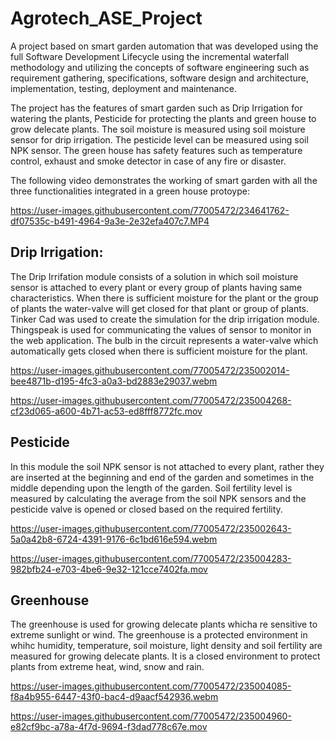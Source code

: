 # Agrotech_ASE_Project

A project based on smart garden automation that was developed using the full Software Development Lifecycle using the incremental waterfall methodology and utilizing the concepts of software engineering such as requirement gathering, specifications, software design and architecture, implementation, testing, deployment and maintenance.

The project has the features of smart garden such as Drip Irrigation for watering the plants, Pesticide for protecting the plants and green house to grow delecate plants. The soil moisture is measured using soil moisture sensor for drip irrigation. The pesticide level can be measured using soil NPK sensor. The green house has safety features such as temperature control, exhaust and smoke detector in case of any fire or disaster.

The following video demonstrates the working of smart garden with all the three functionalities integrated in a green house protoype:



https://user-images.githubusercontent.com/77005472/234641762-df07535c-b491-4964-9a3e-2e32efa407c7.MP4


## Drip Irrigation:
The Drip Irrifation module consists of a solution in which soil moisture sensor is attached to every plant or every group of plants having same characteristics. When there is sufficient moisture for the plant or the group of plants the water-valve will get closed for that plant or group of plants.
Tinker Cad was used to create the simulation for the drip irrigation module. Thingspeak is used for communicating the values of sensor to monitor in the web application.
The bulb in the circuit represents a water-valve which automatically gets closed when there is sufficient moisture for the plant.


https://user-images.githubusercontent.com/77005472/235002014-bee4871b-d195-4fc3-a0a3-bd2883e29037.webm


https://user-images.githubusercontent.com/77005472/235004268-cf23d065-a600-4b71-ac53-ed8fff8772fc.mov



## Pesticide
In this module the soil NPK sensor is not attached to every plant, rather they are inserted at the beginning and end of the garden and sometimes in the middle depending upon the length of the garden.
Soil fertility level is measured by calculating the average from the soil NPK sensors and the pesticide valve is opened or closed based on the required fertility.


https://user-images.githubusercontent.com/77005472/235002643-5a0a42b8-6724-4391-9176-6c1bd616e594.webm


https://user-images.githubusercontent.com/77005472/235004283-982bfb24-e703-4be6-9e32-121cce7402fa.mov



## Greenhouse
The greenhouse is used for growing delecate plants whicha re sensitive to extreme sunlight or wind. The greenhouse is a protected environment in whihc humidity, temperature, soil moisture, light density and soil fertility are measured for growing delecate plants. It is a closed environment to protect plants from extreme heat, wind, snow and rain.


https://user-images.githubusercontent.com/77005472/235004085-f8a4b955-6447-43f0-bac4-d9aacf542936.webm



https://user-images.githubusercontent.com/77005472/235004960-e82cf9bc-a78a-4f7d-9694-f3dad778c67e.mov



